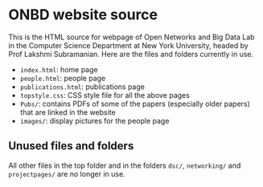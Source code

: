# ONBD website source

This is the HTML source for webpage of Open Networks and Big Data Lab in the Computer Science Department at New York University, headed by Prof Lakshmi Subramanian. Here are the files and folders currently in use.

- `index.html`: home page
- `people.html`: people page
- `publications.html`: publications page
- `topstyle.css`: CSS style file for all the above pages
- `Pubs/`: contains PDFs of some of the papers (especially older papers) that are linked in the website
- `images/`: display pictures for the people page

## Unused files and folders

All other files in the top folder and in the folders `dsc/`, `networking/` and `projectpages/` are no longer in use.
